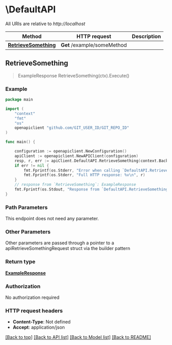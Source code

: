 # \DefaultAPI

All URIs are relative to *http://localhost*

Method | HTTP request | Description
------------- | ------------- | -------------
[**RetrieveSomething**](DefaultAPI.md#RetrieveSomething) | **Get** /example/someMethod | 



## RetrieveSomething

> ExampleResponse RetrieveSomething(ctx).Execute()





### Example

```go
package main

import (
    "context"
    "fmt"
    "os"
    openapiclient "github.com/GIT_USER_ID/GIT_REPO_ID"
)

func main() {

    configuration := openapiclient.NewConfiguration()
    apiClient := openapiclient.NewAPIClient(configuration)
    resp, r, err := apiClient.DefaultAPI.RetrieveSomething(context.Background()).Execute()
    if err != nil {
        fmt.Fprintf(os.Stderr, "Error when calling `DefaultAPI.RetrieveSomething``: %v\n", err)
        fmt.Fprintf(os.Stderr, "Full HTTP response: %v\n", r)
    }
    // response from `RetrieveSomething`: ExampleResponse
    fmt.Fprintf(os.Stdout, "Response from `DefaultAPI.RetrieveSomething`: %v\n", resp)
}
```

### Path Parameters

This endpoint does not need any parameter.

### Other Parameters

Other parameters are passed through a pointer to a apiRetrieveSomethingRequest struct via the builder pattern


### Return type

[**ExampleResponse**](ExampleResponse.md)

### Authorization

No authorization required

### HTTP request headers

- **Content-Type**: Not defined
- **Accept**: application/json

[[Back to top]](#) [[Back to API list]](../README.md#documentation-for-api-endpoints)
[[Back to Model list]](../README.md#documentation-for-models)
[[Back to README]](../README.md)

